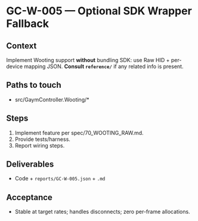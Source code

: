 # GC-W-005 — Optional SDK Wrapper Fallback

## Context
Implement Wooting support **without** bundling SDK: use Raw HID + per-device mapping JSON. **Consult `reference/`** if any related info is present.

## Paths to touch
- src/GaymController.Wooting/*

## Steps
1) Implement feature per spec/70_WOOTING_RAW.md.
2) Provide tests/harness.
3) Report wiring steps.

## Deliverables
- Code + `reports/GC-W-005.json` + `.md`

## Acceptance
- Stable at target rates; handles disconnects; zero per-frame allocations.
